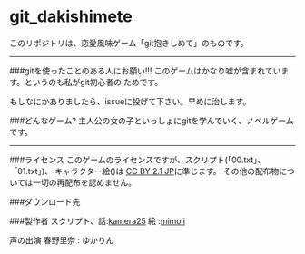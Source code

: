 git_dakishimete
===============

このリポジトリは、恋愛風味ゲーム「git抱きしめて」のものです。

-----
###gitを使ったことのある人にお願い!!!
このゲームはかなり嘘が含まれています。というのも私がgit初心者の
ためです。

もしなにかありましたら、issueに投げて下さい。早めに治します。

###どんなゲーム?
主人公の女の子といっしょにgitを学んでいく、ノベルゲームです。

-----
###ライセンス
このゲームのライセンスですが、スクリプト(「00.txt」、「01.txt」)、
キャラクター絵()は
[CC BY 2.1 JP](http://creativecommons.org/licenses/by/2.1/jp/)に準じます。
その他の配布物については一切の再配布を認めません。

###ダウンロード先

###製作者
スクリプト、話:[kamera25](https://twitter.com/csc_kamera25)
絵 :[mimoli](http://mimoli.sakura.ne.jp/s2/)

声の出演
春野里奈 : ゆかりん
